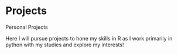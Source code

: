 # Projects
Personal Projects

Here I will pursue projects to hone my skills in R as I work primarily in python with my studies and explore my interests!
